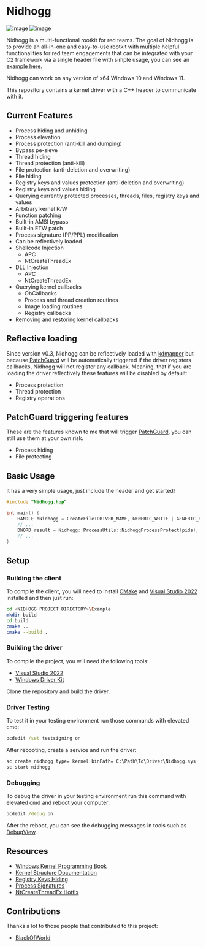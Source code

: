 # Nidhogg

![image](https://img.shields.io/badge/C%2B%2B-00599C?style=for-the-badge&logo=c%2B%2B&logoColor=white) ![image](https://img.shields.io/badge/Windows-0078D6?style=for-the-badge&logo=windows&logoColor=white)

Nidhogg is a multi-functional rootkit for red teams. The goal of Nidhogg is to provide an all-in-one and easy-to-use rootkit with multiple helpful functionalities for red team engagements that can be integrated with your C2 framework via a single header file with simple usage, you can see an [example here](./Example).

Nidhogg can work on any version of x64 Windows 10 and Windows 11.

This repository contains a kernel driver with a C++ header to communicate with it.

## Current Features

- Process hiding and unhiding
- Process elevation
- Process protection (anti-kill and dumping)
- Bypass pe-sieve
- Thread hiding
- Thread protection (anti-kill)
- File protection (anti-deletion and overwriting)
- File hiding
- Registry keys and values protection (anti-deletion and overwriting)
- Registry keys and values hiding
- Querying currently protected processes, threads, files, registry keys and values
- Arbitrary kernel R/W
- Function patching
- Built-in AMSI bypass
- Built-in ETW patch
- Process signature (PP/PPL) modification
- Can be reflectively loaded
- Shellcode Injection
  - APC
  - NtCreateThreadEx
- DLL Injection
  - APC
  - NtCreateThreadEx
- Querying kernel callbacks
  - ObCallbacks
  - Process and thread creation routines
  - Image loading routines
  - Registry callbacks
- Removing and restoring kernel callbacks

## Reflective loading

Since version v0.3, Nidhogg can be reflectively loaded with [kdmapper](https://github.com/TheCruZ/kdmapper) but because [PatchGuard](https://en.wikipedia.org/wiki/Kernel_Patch_Protection) will be automatically triggered if the driver registers callbacks, Nidhogg will not register any callback. Meaning, that if you are loading the driver reflectively these features will be disabled by default:

- Process protection
- Thread protection
- Registry operations

## PatchGuard triggering features

These are the features known to me that will trigger [PatchGuard](https://en.wikipedia.org/wiki/Kernel_Patch_Protection), you can still use them at your own risk.

- Process hiding
- File protecting

## Basic Usage

It has a very simple usage, just include the header and get started!

```cpp
#include "Nidhogg.hpp"

int main() {
    HANDLE hNidhogg = CreateFile(DRIVER_NAME, GENERIC_WRITE | GENERIC_READ, 0, nullptr, OPEN_EXISTING, 0, nullptr);
    // ...
    DWORD result = Nidhogg::ProcessUtils::NidhoggProcessProtect(pids);
    // ...
}
```

## Setup

### Building the client

To compile the client, you will need to install [CMake](https://community.chocolatey.org/packages/cmake.install/3.13.1) and [Visual Studio 2022](https://visualstudio.microsoft.com/thank-you-downloading-visual-studio/?sku=Community&rel=16) installed and then just run:

```sh
cd <NIDHOGG PROJECT DIRECTORY>\Example
mkdir build
cd build
cmake ..
cmake --build .
```

### Building the driver

To compile the project, you will need the following tools:

- [Visual Studio 2022](https://visualstudio.microsoft.com/thank-you-downloading-visual-studio/?sku=Community&rel=16)
- [Windows Driver Kit](https://docs.microsoft.com/en-us/windows-hardware/drivers/download-the-wdk)

Clone the repository and build the driver.

### Driver Testing

To test it in your testing environment run those commands with elevated cmd:

```cmd
bcdedit /set testsigning on
```

After rebooting, create a service and run the driver:

```cmd
sc create nidhogg type= kernel binPath= C:\Path\To\Driver\Nidhogg.sys
sc start nidhogg
```

### Debugging

To debug the driver in your testing environment run this command with elevated cmd and reboot your computer:

```cmd
bcdedit /debug on
```

After the reboot, you can see the debugging messages in tools such as [DebugView](https://learn.microsoft.com/en-us/sysinternals/downloads/debugview).

## Resources

- [Windows Kernel Programming Book](https://github.com/zodiacon/windowskernelprogrammingbook)
- [Kernel Structure Documentation](https://www.vergiliusproject.com)
- [Registry Keys Hiding](https://github.com/JKornev/hidden)
- [Process Signatures](https://github.com/itm4n/PPLcontrol)
- [NtCreateThreadEx Hotfix](https://github.com/DarthTon/Blackbone)

## Contributions

Thanks a lot to those people that contributed to this project:

- [BlackOfWorld](https://github.com/BlackOfWorld)
